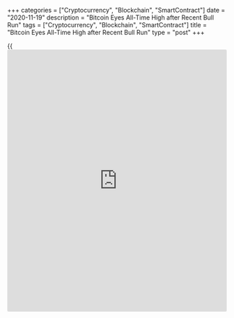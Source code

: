 +++
categories = ["Cryptocurrency", "Blockchain", "SmartContract"]
date = "2020-11-19"
description = "Bitcoin Eyes All-Time High after Recent Bull Run"
tags = ["Cryptocurrency", "Blockchain", "SmartContract"]
title = "Bitcoin Eyes All-Time High after Recent Bull Run"
type = "post"
+++

{{<iframe id="large-banner" src="https://www.bounty.group/#slide=17.0" width="100%" height="600" scrolling="no" style="border: 0px solid rgb(216, 221, 230); border-radius: 3px;">}}

Bitcoin (BTC-USD) is back in a big way in 2020. The cryptocurrency has
rallied almost 150% so far this year, including a gain of 70% over the
last few weeks. Bitcoin is now at its highest level against the dollar
in three years and analysts are starting to wonder if it could reach new
all-time highs. “The door is still wide open for the digital currency to
challenge its all-time,” said Naeem Aslam, chief market analyst at
Avatrade.

![Bitcoin Eyes All-Time High after Recent Bull Run][1]

Bitcoin reached a record high of $19,783.06 (£14,946.40) on 1 January
2017 — just before the bubble burst and the price rapidly fell back to
trade near $3,500. Since then, [bitcoin](https://www.letsplayfx.com/blog/forex-for-bitcoin/) has struggled to hold above
$10,000 — that is, until this year. The cryptocurrency began creeping
higher over the summer before rapidly rising from October onwards. On
Wednesday, the cryptocurrency briefly rose above $18,000 for the first
time since 2017.

The bull run has caught many analysts by surprise. “What’s remarkable
this time is the lack of hype around Bitcoin,” said Neil Wilson, chief
market analyst at Markets.com. Media coverage and Google searches are
nowhere near levels seen in 2016 and 2017 when [bitcoin](https://www.letsplayfx.com/blog/forex-for-bitcoin/) prices rapidly
spiralled higher.

The ongoing COVID-19 pandemic has likely helped fuel at least some of
the rally. Many evangelists argue [bitcoin](https://www.letsplayfx.com/blog/forex-for-bitcoin/) is a safe haven asset akin to
gold. JP Morgan (JPM) said in a note last month there is a generational
divide, with millennials preferring [bitcoin](https://www.letsplayfx.com/blog/forex-for-bitcoin/) and older [investor](https://www.fintechee.com/tutorial-for-forex-trading/investor-mode/)s opting
for gold. Still, the majority of [bitcoin](https://www.letsplayfx.com/blog/forex-for-bitcoin/)’s gains have come in the last
few weeks even as positive vaccine [news](https://www.letsplayfx.com/blog/forex-news-website/) has emerged.

PayPal (PYPL) recently backed [bitcoin](https://www.letsplayfx.com/blog/forex-for-bitcoin/) too. At the start of October, the
company said it would allow customers to buy and hold crypto through its
app. JP Morgan called the endorsement a “big step” for the market. And
traditional financial players are increasingly getting in on the market.
Hedge fund manager Paul Tudor Jones bought [bitcoin](https://www.letsplayfx.com/blog/forex-for-bitcoin/) in May as a hedge
against inflation, one of the highest-profile endorsements from a
traditional money manager.

In combination, these factors have helped put [bitcoin](https://www.letsplayfx.com/blog/forex-for-bitcoin/) on a tear. The
bull run could well continue into 2021 — although if 2017 is anything to
go by, prices could crash rapidly once [bitcoin](https://www.letsplayfx.com/blog/forex-for-bitcoin/) peaks. The price fell on
Thursday morning — down 2.6% to $17,399 — but the all-time high remains
in sight.

_Source:[FXPro][2]_

   1. /files/downloads/c/c/0/cc0684437759e5851d0f9912acf90967_79f8b7b34ec546ab8fa1e64da6cea795.png
   2. /geturl/index/5e93b038a3905c6f2a7fd50d9074d4b569155952/